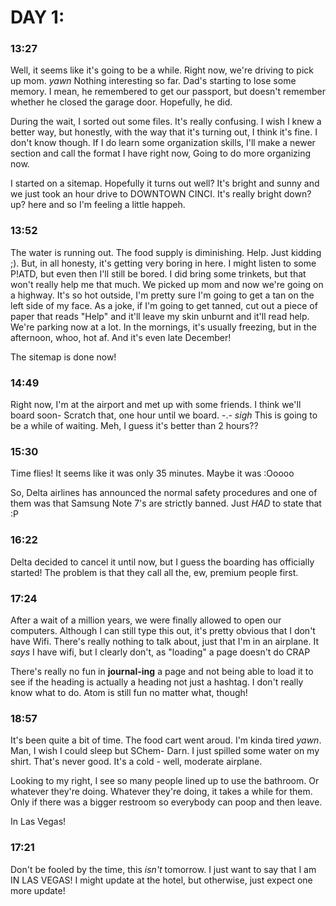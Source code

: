 # DAY 1:

### 13:27

Well, it seems like it's going to be a while. Right now, we're driving to pick up mom. *yawn*
Nothing interesting so far. Dad's starting to lose some memory. I mean, he remembered to get our passport, but doesn't remember whether he closed the garage door. Hopefully, he did.

During the wait, I sorted out some files. It's really confusing. I wish I knew a better way, but honestly, with the way that it's turning out, I think it's fine. I don't know though. If I do learn some organization skills, I'll make a newer section and call the format I have right now, Going to do more organizing now.

I started on a sitemap. Hopefully it turns out well? It's bright and sunny and we just took an hour drive to DOWNTOWN CINCI. It's really bright down? up? here and so I'm feeling a little happeh.

### 13:52

The water is running out. The food supply is diminishing. Help.
Just kidding ;). But, in all honesty, it's getting very boring in here. I might listen to some P!ATD, but even then I'll still be bored. I did bring some trinkets, but that won't really help me that much. We picked up mom and now we're going on a highway. It's so hot outside, I'm pretty sure I'm going to get a tan on the left side of my face. As a joke, if I'm going to get tanned, cut out a piece of paper that reads "Help" and it'll leave my skin unburnt and it'll read help. We're parking now at a lot. In the mornings, it's usually freezing, but in the afternoon, whoo, hot af. And it's even late December!

The sitemap is done now!

### 14:49

Right now, I'm at the airport and met up with some friends. I think we'll board soon- Scratch that, one hour until we board. -.-
*sigh*
This is going to be a while of waiting.
Meh, I guess it's better than 2 hours??

### 15:30

Time flies! It seems like it was only 35 minutes. Maybe it was :Ooooo

So, Delta airlines has announced the normal safety procedures and one of them was that Samsung Note 7's are strictly banned.
Just *HAD* to state that :P

### 16:22

Delta decided to cancel it until now, but I guess the boarding has officially started! The problem is that they call all the, ew, premium people first.

### 17:24

After a wait of a million years, we were finally allowed to open our computers. Although I can still type this out, it's pretty obvious that I don't have Wifi. There's really nothing to talk about, just that I'm in an airplane. It *says* I have wifi, but I clearly don't, as "loading" a page doesn't do CRAP

There's really no fun in **journal-ing** a page and not being able to load it to see if the heading is actually a heading not just a hashtag. I don't really know what to do. Atom is still fun no matter what, though!

### 18:57

It's been quite a bit of time. The food cart went aroud. I'm kinda tired *yawn*.
Man, I wish I could sleep but SChem-
Darn.
I just spilled some water on my shirt. That's never good. It's a cold - well, moderate airplane.

Looking to my right, I see so many people lined up to use the bathroom. Or whatever they're doing.
Whatever they're doing, it takes a while for them. Only if there was a bigger restroom so everybody can poop and then leave.

In Las Vegas!

### 17:21

Don't be fooled by the time, this _isn't_ tomorrow. I just want to say that I am IN LAS VEGAS! I might update at the hotel, but otherwise, just expect one more update!
